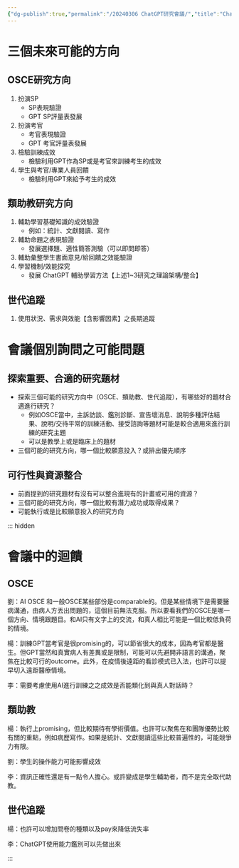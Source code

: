```yaml
---
{"dg-publish":true,"permalink":"/20240306 ChatGPT研究會議/","title":"ChatGPT研究會議","tags":["todotask","chatgpt","ai","meeting"],"created":"2024-03-06T22:08","updated":"2024-03-19T16:55"}
---
```



# 三個未來可能的方向
## OSCE研究方向


1. 扮演SP
    - SP表現驗證
    - GPT SP評量表發展
2. 扮演考官
    - 考官表現驗證
    - GPT 考官評量表發展
3. 檢驗訓練成效
    - 檢驗利用GPT作為SP或是考官來訓練考生的成效
4. 學生與考官/專業人員回饋
    - 檢驗利用GPT來給予考生的成效

## 類助教研究方向

1. 輔助學習基礎知識的成效驗證
    - 例如：統計、文獻閱讀、寫作
2. 輔助命題之表現驗證
    - 發展選擇題、適性簡答測驗（可以即問即答）
3. 輔助彙整學生書面意見/給回饋之效能驗證
4. 學習機制/效能探究
    - 發展 ChatGPT 輔助學習方法【上述1~3研究之理論架構/整合】
## 世代追蹤

1. 使用狀況、需求與效能【含影響因素】之長期追蹤


# 會議個別詢問之可能問題

## 探索重要、合適的研究題材

- 探索三個可能的研究方向中（OSCE、類助教、世代追蹤），有哪些好的題材合適進行研究？
    - 例如OSCE當中，主訴訪談、鑑別診斷、宣告壞消息、說明多種評估結果、說明/交待平常的訓練活動、接受諮詢等題材可能是較合適用來進行訓練的研究主題
    - 可以是教學上或是臨床上的題材
- 三個可能的研究方向，哪一個比較願意投入？或排出優先順序


## 可行性與資源整合

- 前面提到的研究題材有沒有可以整合進現有的計畫或可用的資源？
- 三個可能的研究方向，哪一個比較有潛力成功或取得成果？
- 可能執行或是比較願意投入的研究方向

::: hidden
# 會議中的迴饋

## OSCE

劉：AI OSCE 和一般OSCE某些部份是comparable的。但是某些情境下是需要醫病溝通，由病人方丟出問題的，這個目前無法克服。所以要看我們的OSCE是哪一個方向、情境跟題目。和AI只有文字上的交流，和真人相比可能是一個比較低負荷的情境。

楊：訓練GPT當考官是很promising的，可以節省很大的成本，因為考官都是醫生。但GPT當然和真實病人有差異或是限制，可能可以先避開非語言的溝通，聚焦在比較可行的outcome。此外，在疫情後遠距的看診模式已入法，也許可以提早切入遠距醫療情境。

李：需要考慮使用AI進行訓練之之成效是否能類化到與真人對話時？

## 類助教


楊：執行上promising，但比較期待有學術價值。也許可以聚焦在和團隊優勢比較有關的重點，例如病歷寫作。如果是統計、文獻閱讀這些比較普遍性的，可能競爭力有限。

劉：學生的操作能力可能影響成效

李：資訊正確性還是有一點令人擔心。或許變成是學生輔助者，而不是完全取代助教。

## 世代追蹤

楊：也許可以增加問卷的種類以及pay來降低流失率

李：ChatGPT使用能力鑑別可以先做出來

:::